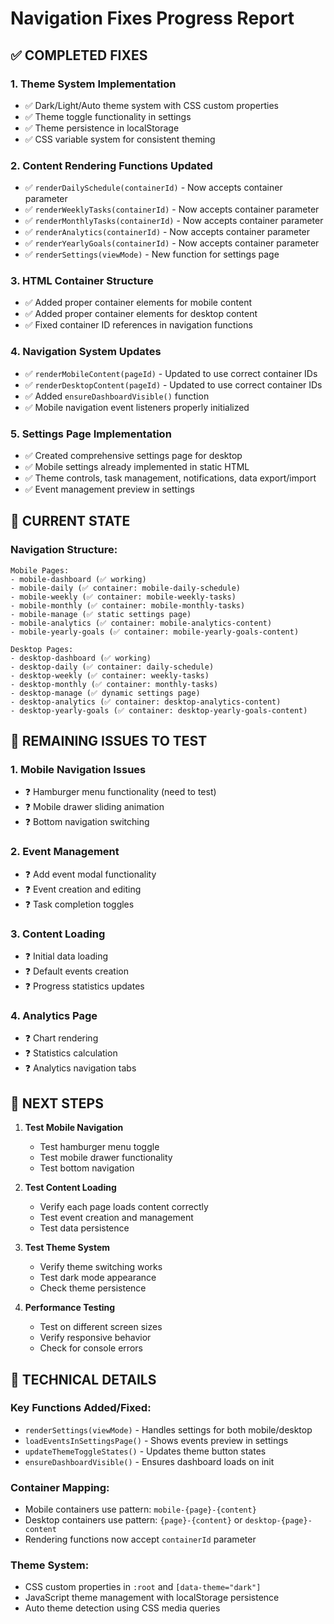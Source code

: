 # Navigation Fixes Progress Report

## ✅ COMPLETED FIXES

### 1. **Theme System Implementation**
- ✅ Dark/Light/Auto theme system with CSS custom properties
- ✅ Theme toggle functionality in settings
- ✅ Theme persistence in localStorage
- ✅ CSS variable system for consistent theming

### 2. **Content Rendering Functions Updated**
- ✅ `renderDailySchedule(containerId)` - Now accepts container parameter
- ✅ `renderWeeklyTasks(containerId)` - Now accepts container parameter
- ✅ `renderMonthlyTasks(containerId)` - Now accepts container parameter
- ✅ `renderAnalytics(containerId)` - Now accepts container parameter
- ✅ `renderYearlyGoals(containerId)` - Now accepts container parameter
- ✅ `renderSettings(viewMode)` - New function for settings page

### 3. **HTML Container Structure**
- ✅ Added proper container elements for mobile content
- ✅ Added proper container elements for desktop content
- ✅ Fixed container ID references in navigation functions

### 4. **Navigation System Updates**
- ✅ `renderMobileContent(pageId)` - Updated to use correct container IDs
- ✅ `renderDesktopContent(pageId)` - Updated to use correct container IDs
- ✅ Added `ensureDashboardVisible()` function
- ✅ Mobile navigation event listeners properly initialized

### 5. **Settings Page Implementation**
- ✅ Created comprehensive settings page for desktop
- ✅ Mobile settings already implemented in static HTML
- ✅ Theme controls, task management, notifications, data export/import
- ✅ Event management preview in settings

## 🔄 CURRENT STATE

### Navigation Structure:
```
Mobile Pages:
- mobile-dashboard (✅ working)
- mobile-daily (✅ container: mobile-daily-schedule)
- mobile-weekly (✅ container: mobile-weekly-tasks)
- mobile-monthly (✅ container: mobile-monthly-tasks)
- mobile-manage (✅ static settings page)
- mobile-analytics (✅ container: mobile-analytics-content)
- mobile-yearly-goals (✅ container: mobile-yearly-goals-content)

Desktop Pages:
- desktop-dashboard (✅ working)
- desktop-daily (✅ container: daily-schedule)
- desktop-weekly (✅ container: weekly-tasks)
- desktop-monthly (✅ container: monthly-tasks)
- desktop-manage (✅ dynamic settings page)
- desktop-analytics (✅ container: desktop-analytics-content)
- desktop-yearly-goals (✅ container: desktop-yearly-goals-content)
```

## 🚨 REMAINING ISSUES TO TEST

### 1. **Mobile Navigation Issues**
- ❓ Hamburger menu functionality (need to test)
- ❓ Mobile drawer sliding animation
- ❓ Bottom navigation switching

### 2. **Event Management**
- ❓ Add event modal functionality
- ❓ Event creation and editing
- ❓ Task completion toggles

### 3. **Content Loading**
- ❓ Initial data loading
- ❓ Default events creation
- ❓ Progress statistics updates

### 4. **Analytics Page**
- ❓ Chart rendering
- ❓ Statistics calculation
- ❓ Analytics navigation tabs

## 🎯 NEXT STEPS

1. **Test Mobile Navigation**
   - Test hamburger menu toggle
   - Test mobile drawer functionality
   - Test bottom navigation

2. **Test Content Loading**
   - Verify each page loads content correctly
   - Test event creation and management
   - Test data persistence

3. **Test Theme System**
   - Verify theme switching works
   - Test dark mode appearance
   - Check theme persistence

4. **Performance Testing**
   - Test on different screen sizes
   - Verify responsive behavior
   - Check for console errors

## 📝 TECHNICAL DETAILS

### Key Functions Added/Fixed:
- `renderSettings(viewMode)` - Handles settings for both mobile/desktop
- `loadEventsInSettingsPage()` - Shows events preview in settings
- `updateThemeToggleStates()` - Updates theme button states
- `ensureDashboardVisible()` - Ensures dashboard loads on init

### Container Mapping:
- Mobile containers use pattern: `mobile-{page}-{content}`
- Desktop containers use pattern: `{page}-{content}` or `desktop-{page}-content`
- Rendering functions now accept `containerId` parameter

### Theme System:
- CSS custom properties in `:root` and `[data-theme="dark"]`
- JavaScript theme management with localStorage persistence
- Auto theme detection using CSS media queries
